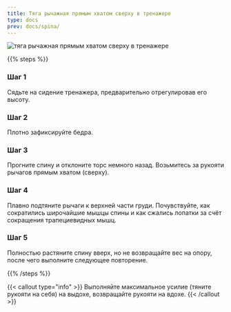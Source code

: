 ```yaml
---
title: Тяга рычажная прямым хватом сверху в тренажере
type: docs
prev: docs/spina/
---
```

![тяга рычажная прямым хватом сверху в тренажере](https://github.com/user-attachments/assets/e6757e9c-8c4e-4cae-b638-770ed141ce0e)



{{% steps %}}

### Шаг 1
Сядьте на сидение тренажера, предварительно отрегулировав его высоту.

### Шаг 2
Плотно зафиксируйте бедра.

### Шаг 3
Прогните спину и отклоните торс немного назад. Возьмитесь за рукояти рычагов прямым хватом (сверху).

### Шаг 4
Плавно подтяните рычаги к верхней части груди. Почувствуйте, как сократились широчайшие мышцы спины и как сжались лопатки за счёт сокращения трапециевидных мышц.

### Шаг 5
Полностью растяните спину вверх, но не возвращайте вес на опору, после чего выполните следующее повторение.


{{% /steps %}}

{{< callout type="info" >}}
Выполняйте максимальное усилие (тяните рукояти на себя) на выдохе, возвращайте рукояти на вдохе.
{{< /callout >}}
